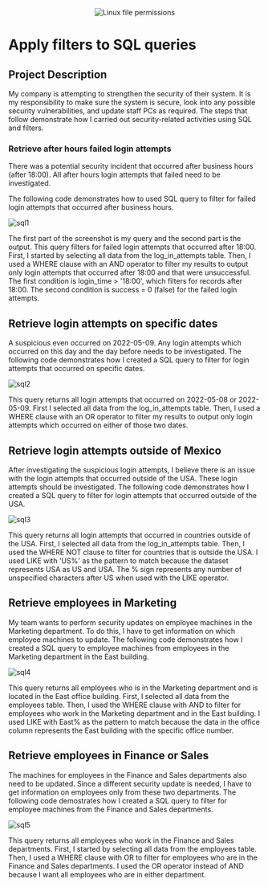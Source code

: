 <p align="center">
<img src="https://i.imgur.com/3X7Lk0a.png" alt="Linux file permissions"/>
</p>

<h1>Apply filters to SQL queries</h1>

<h2>Project Description</h2>

My company is attempting to strengthen the security of their system. It is my responsibility to make sure the system is secure, look into any possible security vulnerabilities, and update staff PCs as required. The steps that follow demonstrate how I carried out security-related activities using SQL and filters.

<h3>Retrieve after hours failed login attempts</h3>

There was a potential security incident that occurred after business hours (after 18:00). All after hours login attempts that failed need to be investigated. 

The following code demonstrates how to used SQL query to filter for failed login attempts that occurred after business hours. 

<img src="https://i.imgur.com/toii3zg.png" alt="sql1"/>

The first part of the screenshot is my query and the second part is the output. This query filters for failed login attempts that occurred after 18:00. First, I started by selecting all data from the log_in_attempts table. Then, I used a WHERE clause with an AND operator to filter my results to output only login attempts that occurred after 18:00 and that were unsuccessful. The first condition is login_time > '18:00', which filters for records after 18:00. The second condition is success = 0 (false) for the failed login attempts. 

<h2>Retrieve login attempts on specific dates</h2>

A suspicious even occurred on 2022-05-09. Any login attempts which occurred on this day and the day before needs to be investigated. The following code demonstrates how I created a SQL query to filter for login attempts that occurred on specific dates. 

<img src="https://i.imgur.com/YzVtjFG.png" alt="sql2"/>

This query returns all login attempts that occurred on 2022-05-08 or 2022-05-09. First I selected all data from the log_in_attempts table. Then, I used a WHERE clause with an OR operator to filter my results to output only login attempts which occurred on either of those two dates.

<h2>Retrieve login attempts outside of Mexico</h2>

After investigating the suspicious login attempts, I believe there is an issue with the login attempts that occurred outside of the USA. These login attempts should be investigated. The following code demonstrates how I created a SQL query to filter for login attempts that occurred outside of the USA.

<img src="https://i.imgur.com/EqJ16Df.png" alt="sql3"/>

This query returns all login attempts that occurred in countries outside of the USA. First, I selected all data from the log_in_attempts table. Then, I used the WHERE NOT clause to filter for countries that is outside the USA. I used LIKE with 'US%' as the pattern to match because the dataset represents USA as US and USA. The % sign represents any number of unspecified characters after US when used with the LIKE operator. 

<h2>Retrieve employees in Marketing</h2>

My team wants to perform security updates on employee machines in the Marketing department. To do this, I have to get information on which employee machines to update. The following code demonstrates how I created a SQL query to employee machines from employees in the Marketing department in the East building. 

<img src="https://i.imgur.com/mJxKG8G.png" alt="sql4"/>

This query returns all employees who is in the Marketing department and is located in the East office building. First, I selected all data from the employees table. Then, I used the WHERE clause with AND to filter for employees who work in the Marketing department and in the East building. I used LIKE with East% as the pattern to match because the data in the office column represents the East building with the specific office number. 

<h2>Retrieve employees in Finance or Sales</h2>

The machines for employees in the Finance and Sales departments also need to be updated. Since a different security update is needed, I have to get information on employees only from these two departments. The following code demostrates how I created a SQL query to filter for employee machines from the Finance and Sales departments.

<img src="https://i.imgur.com/tIbHlLa.png" alt="sql5"/>

This query returns all employees who work in the Finance and Sales departments. First, I started by selecting all data from the employees table. Then, I used a WHERE clause with OR to filter for employees who are in the Finance and Sales departments. I used the OR operator instead of AND because I want all employees who are in either department.
